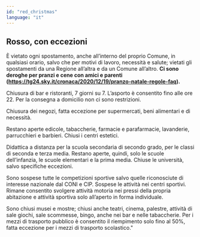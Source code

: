 ```yaml
---
id: "red_christmas"
language: "it"
---
```

## Rosso, con eccezioni

È vietato ogni spostamento, anche all’interno del proprio Comune, in qualsiasi orario, salvo che per motivi di lavoro, necessità e salute; vietati gli spostamenti da una Regione all’altra e da un Comune all’altro. **Ci sono deroghe per pranzi e cene con amici e parenti (https://tg24.sky.it/cronaca/2020/12/19/pranzo-natale-regole-faq).**

Chiusura di bar e ristoranti, 7 giorni su 7. L’asporto è consentito fino alle ore 22. Per la consegna a domicilio non ci sono restrizioni.

Chiusura dei negozi, fatta eccezione per supermercati, beni alimentari e di necessità.

Restano aperte edicole, tabaccherie, farmacie e parafarmacie, lavanderie, parrucchieri e barbieri. Chiusi i centri estetici.

Didattica a distanza per la scuola secondaria di secondo grado, per le classi di seconda e terza media. Restano aperte, quindi, solo le scuole dell’infanzia, le scuole elementari e la prima media. Chiuse le università, salvo specifiche eccezioni.

Sono sospese tutte le competizioni sportive salvo quelle riconosciute di interesse nazionale dal CONI e CIP. Sospese le attività nei centri sportivi. Rimane consentito svolgere attività motoria nei pressi della propria abitazione e attività sportiva solo all’aperto in forma individuale.

Sono chiusi musei e mostre; chiusi anche teatri, cinema, palestre, attività di sale giochi, sale scommesse, bingo, anche nei bar e nelle tabaccherie. Per i mezzi di trasporto pubblico è consentito il riempimento solo fino al 50%, fatta eccezione per i mezzi di trasporto scolastico."
